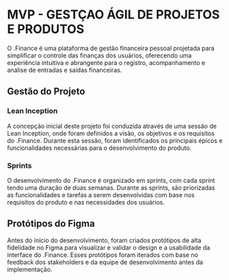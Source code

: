 # MVP - GESTÇAO ÁGIL DE PROJETOS E PRODUTOS

O .Finance é uma plataforma de gestão financeira pessoal projetada para simplificar o controle das finanças dos usuários, oferecendo uma experiência intuitiva e abrangente para o registro, acompanhamento e análise de entradas e saídas financeiras.

## Gestão do Projeto

### Lean Inception
A concepção inicial deste projeto foi conduzida através de uma sessão de Lean Inception, onde foram definidos a visão, os objetivos e os requisitos do .Finance. Durante esta sessão, foram identificados os principais épicos e funcionalidades necessárias para o desenvolvimento do produto.

### Sprints
O desenvolvimento do .Finance é organizado em sprints, com cada sprint tendo uma duração de duas semanas. Durante as sprints, são priorizadas as funcionalidades e tarefas a serem desenvolvidas com base nos requisitos do produto e nas necessidades dos usuários.

## Protótipos do Figma
Antes do início do desenvolvimento, foram criados protótipos de alta fidelidade no Figma para visualizar e validar o design e a usabilidade da interface do .Finance. Esses protótipos foram iterados com base no feedback dos stakeholders e da equipe de desenvolvimento antes da implementação.
